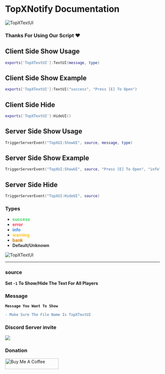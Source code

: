 # TopXNotify Documentation

![TopXTextUI](https://cdn.discordapp.com/attachments/1173827107953057862/1173829005535891456/TEXTUI.png?ex=65656073&is=6552eb73&hm=69d81ec4bf714aa213e3ac52defa3318e73d9b0d24562b8c9c22e98069e7bfa9&)

### Thanks For Using Our Script ❤️


## Client Side Show Usage

```lua
exports['TopXTextUI']:TextUI(message, type)
```

## Client Side Show Example

```lua
exports['TopXTextUI']:TextUI("success", "Press [E] To Open")
```

## Client Side Hide

```lua
exports['TopXTextUI']:HideUI()
```

## Server Side Show Usage

```lua
TriggerServerEvent("TopXUI:ShowUI", source, message, type)
```

## Server Side Show Example

```lua
TriggerServerEvent("TopXUI:ShowUI", source, "Press [E] To Open", "info")
```
## Server Side Hide

```lua
TriggerServerEvent("TopXUI:HideUI", source)
```
### Types

- **<span style="color:rgba(71, 215, 100, 1)">success</span><br>**
- **<span style="color:rgba(255, 53, 91, 1)">error</span><br>**
- **<span style="color:rgba(47, 134, 235, 1)">info</span><br>**
- **<span style="color:rgba(255, 192, 33, 1)">warning</span><br>**
- **<span style="color:rgb(209, 128, 6) ">bank</span><br>**
- **<span style="color:rgba(51, 51, 51, 1)">Default/Unknown</span><br>**

![TopXTextUI](https://cdn.discordapp.com/attachments/1083634745172299808/1174025379233681408/image.png?ex=65661756&is=6553a256&hm=413555ae3f952653f2c4205b0d965e6541499c54e18027f626da617ceaa6ddd7&)


<hr>

### source

**Set `-1` To Show/Hide The Text For All Players**

### Message 

**`Message You Want To Show`**

```diff
- Make Sure The File Name Is TopXTextUI
```

### Discord Server invite
[![](https://dcbadge.vercel.app/api/server/vuJQnbEMyu)](https://discord.gg/vuJQnbEMyu)

### Donation
<a href="https://www.buymeacoffee.com/topxteam26" target="_blank"><img src="https://cdn.buymeacoffee.com/buttons/default-orange.png" alt="Buy Me A Coffee" height="35" width="174"></a>

